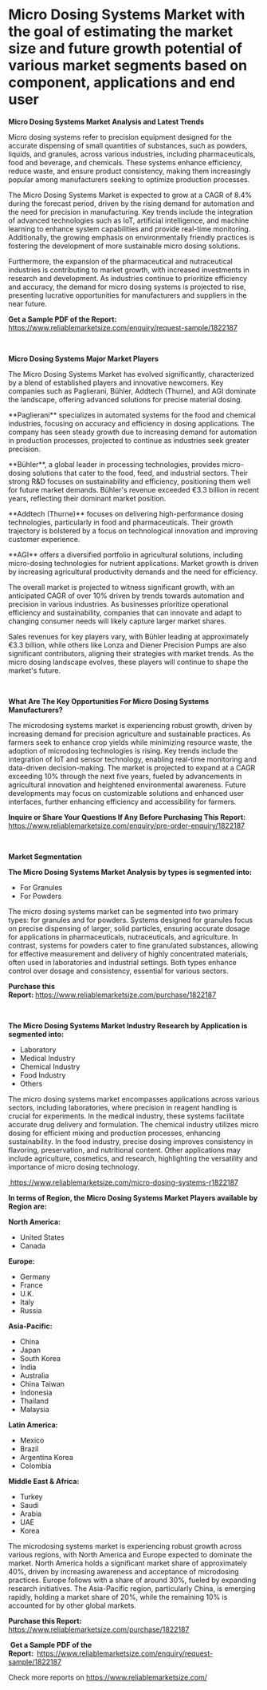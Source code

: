 <p><h1>Micro Dosing Systems Market with the goal of estimating the market size and future growth potential of various market segments based on component, applications and end user</h1></p><p><strong>Micro Dosing Systems Market Analysis and Latest Trends</strong></p>
<p><p>Micro dosing systems refer to precision equipment designed for the accurate dispensing of small quantities of substances, such as powders, liquids, and granules, across various industries, including pharmaceuticals, food and beverage, and chemicals. These systems enhance efficiency, reduce waste, and ensure product consistency, making them increasingly popular among manufacturers seeking to optimize production processes.</p><p>The Micro Dosing Systems Market is expected to grow at a CAGR of 8.4% during the forecast period, driven by the rising demand for automation and the need for precision in manufacturing. Key trends include the integration of advanced technologies such as IoT, artificial intelligence, and machine learning to enhance system capabilities and provide real-time monitoring. Additionally, the growing emphasis on environmentally friendly practices is fostering the development of more sustainable micro dosing solutions.</p><p>Furthermore, the expansion of the pharmaceutical and nutraceutical industries is contributing to market growth, with increased investments in research and development. As industries continue to prioritize efficiency and accuracy, the demand for micro dosing systems is projected to rise, presenting lucrative opportunities for manufacturers and suppliers in the near future.</p></p>
<p><strong>Get a Sample PDF of the Report:&nbsp;</strong> <a href="https://www.reliablemarketsize.com/enquiry/request-sample/1822187?utm_campaign=2640&utm_medium=2&utm_source=Github&utm_content=ia&utm_term=09042025&utm_id=micro-dosing-systems">https://www.reliablemarketsize.com/enquiry/request-sample/1822187</a></p>
<p>&nbsp;</p>
<p><strong>Micro Dosing Systems Major Market Players</strong></p>
<p><p>The Micro Dosing Systems Market has evolved significantly, characterized by a blend of established players and innovative newcomers. Key companies such as Paglierani, Bühler, Addtech (Thurne), and AGI dominate the landscape, offering advanced solutions for precise material dosing.</p><p>**Paglierani** specializes in automated systems for the food and chemical industries, focusing on accuracy and efficiency in dosing applications. The company has seen steady growth due to increasing demand for automation in production processes, projected to continue as industries seek greater precision.</p><p>**Bühler**, a global leader in processing technologies, provides micro-dosing solutions that cater to the food, feed, and industrial sectors. Their strong R&D focuses on sustainability and efficiency, positioning them well for future market demands. Bühler's revenue exceeded €3.3 billion in recent years, reflecting their dominant market position.</p><p>**Addtech (Thurne)** focuses on delivering high-performance dosing technologies, particularly in food and pharmaceuticals. Their growth trajectory is bolstered by a focus on technological innovation and improving customer experience. </p><p>**AGI** offers a diversified portfolio in agricultural solutions, including micro-dosing technologies for nutrient applications. Market growth is driven by increasing agricultural productivity demands and the need for efficiency.</p><p>The overall market is projected to witness significant growth, with an anticipated CAGR of over 10% driven by trends towards automation and precision in various industries. As businesses prioritize operational efficiency and sustainability, companies that can innovate and adapt to changing consumer needs will likely capture larger market shares.</p><p>Sales revenues for key players vary, with Bühler leading at approximately €3.3 billion, while others like Lonza and Diener Precision Pumps are also significant contributors, aligning their strategies with market trends. As the micro dosing landscape evolves, these players will continue to shape the market's future.</p></p>
<p>&nbsp;</p>
<p><strong>What Are The Key Opportunities For Micro Dosing Systems Manufacturers?</strong></p>
<p><p>The microdosing systems market is experiencing robust growth, driven by increasing demand for precision agriculture and sustainable practices. As farmers seek to enhance crop yields while minimizing resource waste, the adoption of microdosing technologies is rising. Key trends include the integration of IoT and sensor technology, enabling real-time monitoring and data-driven decision-making. The market is projected to expand at a CAGR exceeding 10% through the next five years, fueled by advancements in agricultural innovation and heightened environmental awareness. Future developments may focus on customizable solutions and enhanced user interfaces, further enhancing efficiency and accessibility for farmers.</p></p>
<p><strong>Inquire or Share Your Questions If Any Before Purchasing This Report:</strong> <a href="https://www.reliablemarketsize.com/enquiry/pre-order-enquiry/1822187?utm_campaign=2640&utm_medium=2&utm_source=Github&utm_content=ia&utm_term=09042025&utm_id=micro-dosing-systems">https://www.reliablemarketsize.com/enquiry/pre-order-enquiry/1822187</a></p>
<p>&nbsp;</p>
<p><strong>Market Segmentation</strong></p>
<p><strong>The Micro Dosing Systems Market Analysis by types is segmented into:</strong></p>
<p><ul><li>For Granules</li><li>For Powders</li></ul></p>
<p><p>The micro dosing systems market can be segmented into two primary types: for granules and for powders. Systems designed for granules focus on precise dispensing of larger, solid particles, ensuring accurate dosage for applications in pharmaceuticals, nutraceuticals, and agriculture. In contrast, systems for powders cater to fine granulated substances, allowing for effective measurement and delivery of highly concentrated materials, often used in laboratories and industrial settings. Both types enhance control over dosage and consistency, essential for various sectors.</p></p>
<p><strong>Purchase this Report:&nbsp;</strong><a href="https://www.reliablemarketsize.com/purchase/1822187?utm_campaign=2640&utm_medium=2&utm_source=Github&utm_content=ia&utm_term=09042025&utm_id=micro-dosing-systems">https://www.reliablemarketsize.com/purchase/1822187</a></p>
<p>&nbsp;</p>
<p><strong>The Micro Dosing Systems Market Industry Research by Application is segmented into:</strong></p>
<p><ul><li>Laboratory</li><li>Medical Industry</li><li>Chemical Industry</li><li>Food Industry</li><li>Others</li></ul></p>
<p><p>The micro dosing systems market encompasses applications across various sectors, including laboratories, where precision in reagent handling is crucial for experiments. In the medical industry, these systems facilitate accurate drug delivery and formulation. The chemical industry utilizes micro dosing for efficient mixing and production processes, enhancing sustainability. In the food industry, precise dosing improves consistency in flavoring, preservation, and nutritional content. Other applications may include agriculture, cosmetics, and research, highlighting the versatility and importance of micro dosing technology.</p></p>
<p><a href="https://www.reliablemarketsize.com/micro-dosing-systems-r1822187?utm_campaign=2640&utm_medium=2&utm_source=Github&utm_content=ia&utm_term=09042025&utm_id=micro-dosing-systems">&nbsp;https://www.reliablemarketsize.com/micro-dosing-systems-r1822187</a></p>
<p><strong>In terms of Region, the Micro Dosing Systems Market Players available by Region are:</strong></p>
<p>
    <p> <strong> North America: </strong>
        <ul>
            <li>United States</li>
            <li>Canada</li>
        </ul>
        </p> 
    <p> <strong> Europe: </strong>
        <ul>
            <li>Germany</li>
            <li>France</li>
            <li>U.K.</li>
            <li>Italy</li>
            <li>Russia</li>
        </ul>
        </p> 
    <p> <strong> Asia-Pacific: </strong>
        <ul>
            <li>China</li>
            <li>Japan</li>
            <li>South Korea</li>
            <li>India</li>
            <li>Australia</li>
            <li>China Taiwan</li>
            <li>Indonesia</li>
            <li>Thailand</li>
            <li>Malaysia</li>
        </ul>
        </p> 
    <p> <strong> Latin America: </strong>
        <ul>
            <li>Mexico</li>
            <li>Brazil</li>
            <li>Argentina Korea</li>
            <li>Colombia</li>
        </ul>
        </p> 
    <p> <strong> Middle East & Africa: </strong>
        <ul>
            <li>Turkey</li>
            <li>Saudi</li>
            <li>Arabia</li>
            <li>UAE</li>
            <li>Korea</li>
        </ul>
    </p>
    </p>
<p><p>The microdosing systems market is experiencing robust growth across various regions, with North America and Europe expected to dominate the market. North America holds a significant market share of approximately 40%, driven by increasing awareness and acceptance of microdosing practices. Europe follows with a share of around 30%, fueled by expanding research initiatives. The Asia-Pacific region, particularly China, is emerging rapidly, holding a market share of 20%, while the remaining 10% is accounted for by other global markets.</p></p>
<p><strong>Purchase this Report: </strong><a href="https://www.reliablemarketsize.com/purchase/1822187?utm_campaign=2640&utm_medium=2&utm_source=Github&utm_content=ia&utm_term=09042025&utm_id=micro-dosing-systems">https://www.reliablemarketsize.com/purchase/1822187</a></p>
<p>&nbsp;<strong>Get a Sample PDF of the Report:&nbsp;&nbsp;</strong><a href="https://www.reliablemarketsize.com/enquiry/request-sample/1822187?utm_campaign=2640&utm_medium=2&utm_source=Github&utm_content=ia&utm_term=09042025&utm_id=micro-dosing-systems">https://www.reliablemarketsize.com/enquiry/request-sample/1822187</a></p>
<p><strong></strong></p>
<p>Check more reports on <a href="https://www.reliablemarketsize.com/?utm_campaign=2640&utm_medium=2&utm_source=Github&utm_content=ia&utm_term=09042025&utm_id=micro-dosing-systems">https://www.reliablemarketsize.com/</a></p>
